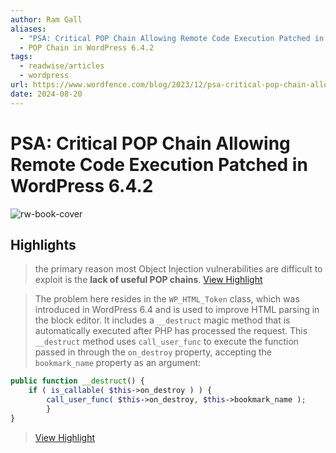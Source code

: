 ```yaml
---
author: Ram Gall
aliases:
  - "PSA: Critical POP Chain Allowing Remote Code Execution Patched in WordPress 6.4.2"
  - POP Chain in WordPress 6.4.2
tags:
  - readwise/articles
  - wordpress
url: https://www.wordfence.com/blog/2023/12/psa-critical-pop-chain-allowing-remote-code-execution-patched-in-wordpress-6-4-2/
date: 2024-08-20
---
```

# PSA: Critical POP Chain Allowing Remote Code Execution Patched in WordPress 6.4.2

![rw-book-cover](https://www.wordfence.com/wp-content/uploads/2023/12/PSA-Critical-POP-Chain-Allowing-Remote-Code-Execution-Patched-in-WordPress-6.4.2.png)

## Highlights


> the primary reason most Object Injection vulnerabilities are difficult to exploit is the **lack of useful POP chains**.
> [View Highlight](https://read.readwise.io/read/01hhg1ntqj7m4wtnt4h4zfy1hk)



> The problem here resides in the `WP_HTML_Token` class, which was introduced in WordPress 6.4 and is used to improve HTML parsing in the block editor. It includes a `__destruct` magic method that is automatically executed after PHP has processed the request. This `__destruct` method uses `call_user_func` to execute the function passed in through the `on_destroy` property, accepting the `bookmark_name` property as an argument:

```php
public function __destruct() {
    if ( is_callable( $this->on_destroy ) ) {
        call_user_func( $this->on_destroy, $this->bookmark_name );
        }
}
```

> [View Highlight](https://read.readwise.io/read/01hhg1qxxy18xnz6z9dkfa7nc7)

